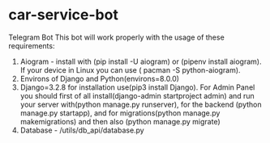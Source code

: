 # car-service-bot
Telegram Bot
This bot will work properly with the usage of these requirements:

1. Aiogram - install with (pip install -U aiogram) or (pipenv install aiogram). If your device in Linux you can use ( pacman -S python-aiogram).
2. Environs of Django and Python(environs=8.0.0)
3. Django=3.2.8 for installation use(pip3 install Django). For Admin Panel you should first of all install(django-admin startproject admin) and run your server with(python manage.py runserver), for the backend (python manage.py startapp), and for migrations(python manage.py makemigrations) and then also (python manage.py migrate)
4. Database - /utils/db_api/database.py

